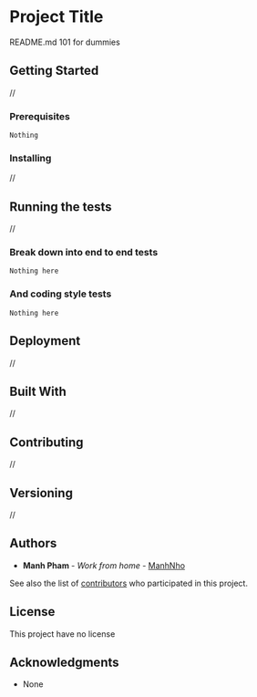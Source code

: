 # Project Title

README.md 101 for dummies

## Getting Started

//

### Prerequisites


```
Nothing
```

### Installing

//

## Running the tests

//

### Break down into end to end tests

```
Nothing here
```

### And coding style tests

```
Nothing here
```

## Deployment

//

## Built With

//

## Contributing

//

## Versioning

//

## Authors

* **Manh Pham** - *Work from home* - [ManhNho](https://github.com/ManhNho)

See also the list of [contributors](https://github.com/your/project/contributors) who participated in this project.

## License

This project have no license

## Acknowledgments

* None
